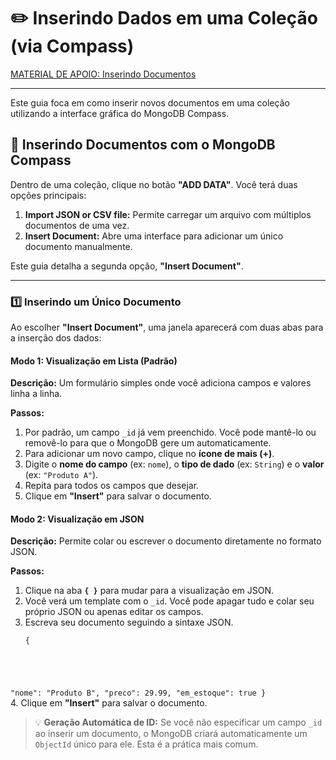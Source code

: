 # ✏️ Inserindo Dados em uma Coleção (via Compass)

[MATERIAL DE APOIO: Inserindo Documentos](https://www.mongodb.com/docs/manual/core/document/#insert-documents)

---

Este guia foca em como inserir novos documentos em uma coleção utilizando a interface gráfica do MongoDB Compass.

## 🔹 Inserindo Documentos com o MongoDB Compass

Dentro de uma coleção, clique no botão **"ADD DATA"**. Você terá duas opções principais:

1.  **Import JSON or CSV file:** Permite carregar um arquivo com múltiplos documentos de uma vez.
2.  **Insert Document:** Abre uma interface para adicionar um único documento manualmente.

Este guia detalha a segunda opção, **"Insert Document"**.

---

### 1️⃣ Inserindo um Único Documento

Ao escolher **"Insert Document"**, uma janela aparecerá com duas abas para a inserção dos dados:

#### Modo 1: Visualização em Lista (Padrão)
**Descrição:** Um formulário simples onde você adiciona campos e valores linha a linha.

**Passos:**
1.  Por padrão, um campo `_id` já vem preenchido. Você pode mantê-lo ou removê-lo para que o MongoDB gere um automaticamente.
2.  Para adicionar um novo campo, clique no **ícone de mais (+)**.
3.  Digite o **nome do campo** (ex: `nome`), o **tipo de dado** (ex: `String`) e o **valor** (ex: `"Produto A"`).
4.  Repita para todos os campos que desejar.
5.  Clique em **"Insert"** para salvar o documento.

#### Modo 2: Visualização em JSON
**Descrição:** Permite colar ou escrever o documento diretamente no formato JSON.

**Passos:**
1.  Clique na aba **`{ }`** para mudar para a visualização em JSON.
2.  Você verá um template com o `_id`. Você pode apagar tudo e colar seu próprio JSON ou apenas editar os campos.
3.  Escreva seu documento seguindo a sintaxe JSON.
    <pre><code>{
  "nome": "Produto B",
  "preco": 29.99,
  "em_estoque": true
}
</code></pre>
4.  Clique em **"Insert"** para salvar o documento.

> 💡 **Geração Automática de ID:** Se você não especificar um campo `_id` ao inserir um documento, o MongoDB criará automaticamente um `ObjectId` único para ele. Esta é a prática mais comum.
